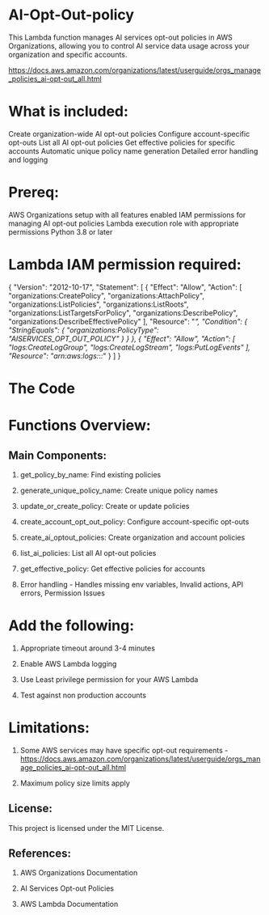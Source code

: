 # AI-Opt-Out-policy

This Lambda function manages AI services opt-out policies in AWS Organizations, allowing you to control AI service data usage across your organization and specific accounts.

https://docs.aws.amazon.com/organizations/latest/userguide/orgs_manage_policies_ai-opt-out_all.html

# What is included:

Create organization-wide AI opt-out policies
Configure account-specific opt-outs
List all AI opt-out policies
Get effective policies for specific accounts
Automatic unique policy name generation
Detailed error handling and logging

# Prereq:
AWS Organizations setup with all features enabled
IAM permissions for managing AI opt-out policies
Lambda execution role with appropriate permissions
Python 3.8 or later


# Lambda IAM permission required:

{
	"Version": "2012-10-17",
	"Statement": [
		{
			"Effect": "Allow",
			"Action": [
				"organizations:CreatePolicy",
				"organizations:AttachPolicy",
				"organizations:ListPolicies",
				"organizations:ListRoots",
				"organizations:ListTargetsForPolicy",
				"organizations:DescribePolicy",
				"organizations:DescribeEffectivePolicy"
			],
			"Resource": "*",
			"Condition": {
				"StringEquals": {
					"organizations:PolicyType": "AISERVICES_OPT_OUT_POLICY"
				}
			}
		},
		{
			"Effect": "Allow",
			"Action": [
				"logs:CreateLogGroup",
				"logs:CreateLogStream",
				"logs:PutLogEvents"
			],
			"Resource": "arn:aws:logs:*:*:*"
		}
	]
}

# The Code 
# Functions Overview:
## Main Components:

1. get_policy_by_name: Find existing policies

2. generate_unique_policy_name: Create unique policy names

3. update_or_create_policy: Create or update policies

4. create_account_opt_out_policy: Configure account-specific opt-outs

5. create_ai_optout_policies: Create organization and account policies

6. list_ai_policies: List all AI opt-out policies

7. get_effective_policy: Get effective policies for accounts
   
9. Error handling - Handles missing env variables, Invalid actions,  API errors, Permission Issues

# Add the following:
1. Appropriate timeout around 3-4 minutes
   
2. Enable AWS Lambda logging
   
3. Use Least privilege permission for your AWS Lambda
   
4. Test against non production accounts

# Limitations:
1. Some AWS services may have specific opt-out requirements - https://docs.aws.amazon.com/organizations/latest/userguide/orgs_manage_policies_ai-opt-out_all.html

2. Maximum policy size limits apply

## License:
This project is licensed under the MIT License.

## References:
1. AWS Organizations Documentation

2. AI Services Opt-out Policies

3. AWS Lambda Documentation
